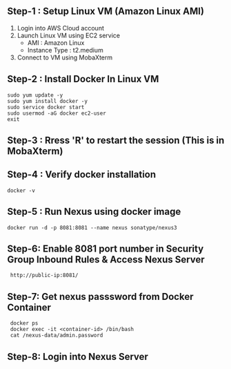 ## Step-1 : Setup Linux VM (Amazon Linux AMI)

1) Login into AWS Cloud account
2) Launch Linux VM using EC2 service   
     - AMI : Amazon Linux
     - Instance Type : t2.medium       
4) Connect to VM using MobaXterm

## Step-2 : Install Docker In Linux VM

```
sudo yum update -y 
sudo yum install docker -y
sudo service docker start
sudo usermod -aG docker ec2-user
exit
```
## Step-3 : Rress 'R' to restart the session (This is in MobaXterm)

## Step-4 :  Verify docker installation
```
docker -v
```
## Step-5 : Run Nexus using docker image
```
docker run -d -p 8081:8081 --name nexus sonatype/nexus3
```

## Step-6: Enable 8081 port number in Security Group Inbound Rules & Access Nexus Server
```
 http://public-ip:8081/
```
## Step-7: Get nexus passsword from Docker Container
```
 docker ps
 docker exec -it <container-id> /bin/bash
 cat /nexus-data/admin.password 
```
## Step-8: Login into Nexus Server



